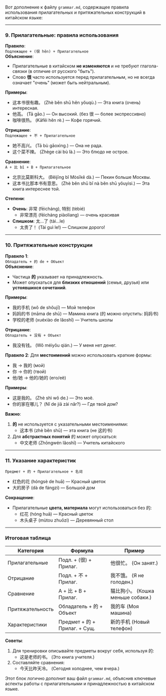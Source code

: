 Вот дополнение к файлу `grammar.md`, содержащее правила использования прилагательных и притяжательных конструкций в китайском языке:

---

### **9. Прилагательные: правила использования**  
**Правило**:  
`Подлежащее + (很 hěn) + Прилагательное`  
**Объяснение**:  
- Прилагательные в китайском **не изменяются** и не требуют глагола-связки (в отличие от русского "быть").  
- Слово **很** часто используется перед прилагательным, но не всегда означает "очень" (может быть нейтральным).  

**Примеры**:  
- 这本书很有趣。 (Zhè běn shū hěn yǒuqù.) — Эта книга (очень) интересная.  
- 他高。 (Tā gāo.) — Он высокий. (без 很 — более экспрессивно)  
- 咖啡很热。 (Kāfēi hěn rè.) — Кофе горячий.  

**Отрицание**:  
`Подлежащее + 不 + Прилагательное`  
- 她不高兴。 (Tā bù gāoxìng.) — Она не рада.  
- 这个菜不辣。 (Zhège cài bù là.) — Это блюдо не острое.  

**Сравнение**:  
`A + 比 bǐ + B + Прилагательное`  
- 北京比莫斯科大。 (Běijīng bǐ Mòsīkē dà.) — Пекин больше Москвы.  
- 这本书比那本书有意思。 (Zhè běn shū bǐ nà běn shū yǒuyìsi.) — Эта книга интереснее той.  

**Степени**:  
- **Очень**: 非常 (fēicháng), 特别 (tèbié)  
  - 非常漂亮 (fēicháng piàoliang) — очень красивая  
- **Слишком**: 太...了 (tài...le)  
  - 太贵了！ (Tài guì le!) — Слишком дорого!  

---

### **10. Притяжательные конструкции**  
**Правило 1**:  
`Обладатель + 的 de + Объект`  
**Объяснение**:  
- Частица **的** указывает на принадлежность.  
- Может опускаться для **близких отношений** (семья, друзья) или **устоявшихся сочетаний**.  

**Примеры**:  
- 我的手机 (wǒ de shǒujī) — Мой телефон  
- 妈妈的书 (māma de shū) — Мамина книга (的 можно опустить: 妈妈书)  
- 学校的老师 (xuéxiào de lǎoshī) — Учитель школы  

**Отрицание**:  
`Обладатель + 没有 + Объект`  
- 我没有钱。 (Wǒ méiyǒu qián.) — У меня нет денег.  

**Правило 2**: Для **местоимений** можно использовать краткие формы:  
- 我 → 我的 (мой)  
- 你 → 你的 (твой)  
- 他/她 → 他的/她的 (его/её)  

**Примеры**:  
- 这是我的。 (Zhè shì wǒ de.) — Это моё.  
- 你的家在哪儿？ (Nǐ de jiā zài nǎr?) — Где твой дом?  

**Важно**:  
1. **的** не используется с указательными местоимениями:  
   - 这本书 (zhè běn shū) — эта книга (не 这的书)  
2. Для **абстрактных понятий** 的 может опускаться:  
   - 中文老师 (Zhōngwén lǎoshī) — Учитель китайского  

---

### **11. Указание характеристик**  
`Предмет + 的 + Прилагательное + 名词`  
- 红色的花 (hóngsè de huā) — Красный цветок  
- 大的房子 (dà de fángzi) — Большой дом  

**Сокращение**:  
- Прилагательные **цвета, материала** могут использоваться без 的:  
  - 红花 (hóng huā) — Красный цветок  
  - 木头桌子 (mùtou zhuōzi) — Деревянный стол  

---

### **Итоговая таблица**  

| Категория          | Формула                          | Пример                     |
|--------------------|----------------------------------|----------------------------|
| Прилагательные     | Подл. + (很) + Прилаг.          | 他很忙。 (Он занят.)       |
| Отрицание          | Подл. + 不 + Прилаг.            | 我不饿。 (Я не голоден.)   |
| Сравнение          | A + 比 + B + Прилаг.            | 猫比狗小。 (Кошка меньше собаки.) |
| Притяжательность   | Обладатель + 的 + Объект        | 我的车 (Моя машина)        |
| Характеристики     | Предмет + 的 + Прилаг. + Сущ.   | 新的手机 (Новый телефон)   |


**Советы**:  
1. Для тренировки описывайте предметы вокруг себя, используя 的:  
   - 这是老师的书。 (Это книга учителя.)  
2. Составляйте сравнения:  
   - 今天比昨天冷。 (Сегодня холоднее, чем вчера.)  

Этот блок логично дополнит ваш файл `grammar.md`, объяснив ключевые аспекты работы с прилагательными и принадлежностью в китайском языке.